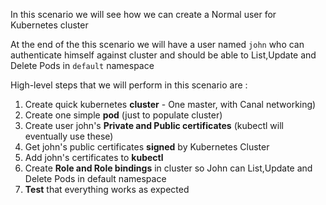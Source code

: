 
In this scenario we will see how we can create a Normal user for Kubernetes cluster 

At the end of the this scenario we will have a user named `john` who can authenticate himself against cluster and should be able 
to List,Update and Delete Pods in `default` namespace

High-level steps that we will perform in this scenario are :

1. Create quick kubernetes **cluster** - One master, with Canal networking) 
1. Create one simple **pod** (just to populate cluster)
1. Create user john's **Private and Public certificates** (kubectl will eventually use these)
1. Get john's public certificates **signed** by Kubernetes Cluster 
1. Add john's certificates to **kubectl**  
1. Create **Role and Role bindings** in cluster so John can List,Update and Delete Pods in default namespace 
1. **Test** that everything works as expected 
